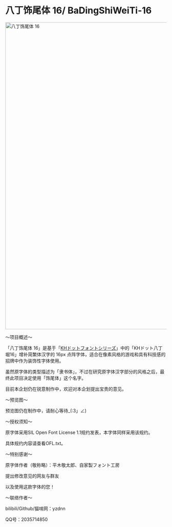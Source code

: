 # 八丁饰尾体 16/ BaDingShiWeiTi-16

<img width="1280" height="960" alt="八丁饰尾体 16" src="https://github.com/user-attachments/assets/685bb196-e572-42b4-b964-e0c00cac04d5" />

～项目概述～

「八丁饰尾体 16」是基于「[KHドットフォントシリーズ](http://jikasei.me/font/kh-dotfont/)」中的「KHドット八丁堀16」增补简繁体汉字的 16px 点阵字体，适合在像素风格的游戏和具有科技感的招牌中作为装饰性字体使用。

虽然原字体的类型描述为「隶书体」，不过在研究原字体汉字部分的风格之后，最终此项目决定使用「饰尾体」这个名字。

目前本企划仍在锐意制作中，欢迎对本企划提出宝贵的意见。

～预览图～

预览图仍在制作中，请耐心等待_(:3」∠)

～授权须知～

原字体采用SIL Open Font License 1.1规约发表，本字体同样采用该规约。

具体规约内容请查看OFL.txt。

～特别感谢～

原字体作者（敬称略）：平木敬太郎、自家製フォント工房

提出修改意见的网友与群友

以及使用这款字体的您！

～联络作者～

bilibili/Github/猫啃网：yzdnn

QQ号：2035714850
